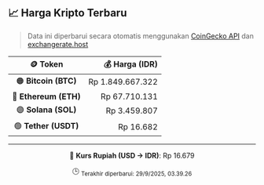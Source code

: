 

<!-- HARGA_KRIPTO -->
## 📈 Harga Kripto Terbaru

> Data ini diperbarui secara otomatis menggunakan [CoinGecko API](https://www.coingecko.com/) dan [exchangerate.host](https://exchangerate.host/)

<div align="center">

| 🪙 Token | 💰 Harga (IDR) |
|:------:|---------------:|
| 🟠 **Bitcoin (BTC)**   | Rp 1.849.667.322 |
| 🔵 **Ethereum (ETH)**  | Rp 67.710.131 |
| 🟣 **Solana (SOL)**    | Rp 3.459.807 |
| 🟢 **Tether (USDT)**   | Rp 16.682 |

---

💱 **Kurs Rupiah (USD → IDR)**: Rp 16.679

🕒 <sub>Terakhir diperbarui: 29/9/2025, 03.39.26</sub>

</div>
<!-- /HARGA_KRIPTO -->
